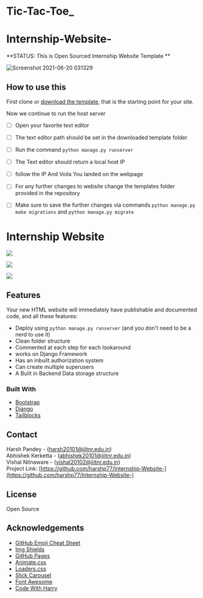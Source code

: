 # Tic-Tac-Toe_
# Internship-Website-

**STATUS: This is Open Sourced Internship Website Template **

![Screenshot 2021-06-20 031329](https://user-images.githubusercontent.com/76607486/122656214-0c70d780-d176-11eb-82b9-0bb80eeaa9dc.jpg)






## How to use this

First clone or [download the template](git@github.com:harshp77/Internship-Website-.git), that is the starting point for your site.

Now we continue to run the host server

 - [ ] Open your favorite text editor 
 - [ ] The text editor path should be set in the downloaded template folder
 - [ ] Run the command ``` python manage.py runserver ```
 - [ ] The Text editor should return a local host IP
 - [ ] follow the IP And Voila You landed on the webpage
 - [ ] For any further changes to website change the templates folder provided in the repository
  - [ ] Make sure to save the further changes via commands ``` python manage.py make migrations ``` and ``` python manage.py migrate ```
  
  
# Internship Website

![](https://user-images.githubusercontent.com/76607486/122656358-73db5700-d177-11eb-9dc1-d919bd72b168.jpg)

![](https://user-images.githubusercontent.com/76607486/122656371-8a81ae00-d177-11eb-9772-fa42d0b0d6c7.jpg)

![](https://user-images.githubusercontent.com/76607486/122656378-a4bb8c00-d177-11eb-91b2-feea2cbb107f.jpg)
 
## Features

Your new HTML website will immediately have publishable and documented code, and all these features:

 - Deploy using `python manage.py runserver` (and you don't need to be a nerd to use it)
 - Clean folder structure
 - Commented at each step for each lookaround
 - works on Django Framework
 - Has an inbuilt authorization system
 - Can create multiple superusers
 - A Built in Backend Data storage structure
 
 ### Built With

* [Bootstrap](https://getbootstrap.com)
* [Django](https://www.djangoproject.com/)
* [Tailblocks](https://tailblocks.cc)


## Contact

Harsh Pandey - (harsh20101@iiitnr.edu.in)  
Abhishek Kerketta - (abhishek20101@iiitnr.edu.in)  
Vishal Nitnaware - (vishal20102@iiitnr.edu.in)  
Project Link: [https://github.com/harshp77/Internship-Website-](https://github.com/harshp77/Internship-Website-)



## License
Open Source


## Acknowledgements
* [GitHub Emoji Cheat Sheet](https://www.webpagefx.com/tools/emoji-cheat-sheet)
* [Img Shields](https://shields.io)
* [GitHub Pages](https://pages.github.com)
* [Animate.css](https://daneden.github.io/animate.css)
* [Loaders.css](https://connoratherton.com/loaders)
* [Slick Carousel](https://kenwheeler.github.io/slick)
* [Font Awesome](https://fontawesome.com)
* [Code With Harry](https://www.youtube.com/playlist?list=PLu0W_9lII9agiCUZYRsvtGTXdxkzPyItg)
